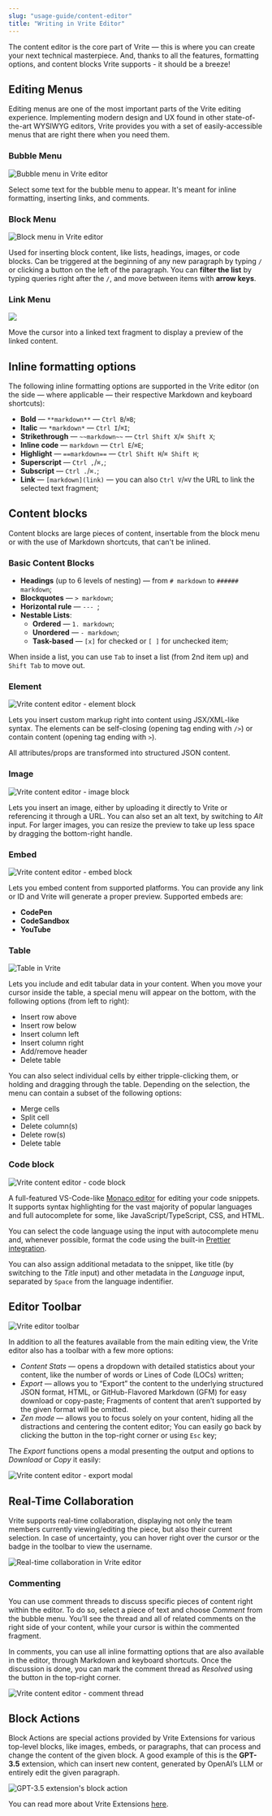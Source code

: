 ```yaml
---
slug: "usage-guide/content-editor"
title: "Writing in Vrite Editor"
---
```


The content editor is the core part of Vrite — this is where you can create your next technical masterpiece. And, thanks to all the features, formatting options, and content blocks Vrite supports - it should be a breeze!

## Editing Menus

Editing menus are one of the most important parts of the Vrite editing experience. Implementing modern design and UX found in other state-of-the-art WYSIWYG editors, Vrite provides you with a set of easily-accessible menus that are right there when you need them.

### Bubble Menu

![Bubble menu in Vrite editor](https://assets.vrite.io/65256a9ef6d09e66c21a447d/g0ZLlh2KKmSzNEiZNYfXm.png?w=1000)

Select some text for the bubble menu to appear. It's meant for inline formatting, inserting links, and comments.

### Block Menu

![Block menu in Vrite editor](https://assets.vrite.io/6409e82d7dfc74cef7a72e0d/TfxcygyBCv25jW0r0UsD8.png?w=1000)

Used for inserting block content, like lists, headings, images, or code blocks. Can be triggered at the beginning of any new paragraph by typing `/` or clicking a button on the left of the paragraph. You can **filter the list** by typing queries right after the `/`, and move between items with **arrow keys**.

### Link Menu

![](https://assets.vrite.io/65256a9ef6d09e66c21a447d/XgIE6BkCoWd3FK-u4d2KU.png?w=1000)

Move the cursor into a linked text fragment to display a preview of the linked content.

## Inline formatting options

The following inline formatting options are supported in the Vrite editor (on the side — where applicable — their respective Markdown and keyboard shortcuts):

- **Bold** — `**markdown**` — `Ctrl B`/`⌘B`;
- **Italic** — `*markdown*` — `Ctrl I`/`⌘I`;
- **Strikethrough** — `~~markdown~~` — `Ctrl Shift X`/`⌘ Shift X`;
- **Inline code** — `markdown` — `Ctrl E`/`⌘E`;
- **Highlight** — `==markdown==` — `Ctrl Shift H`/`⌘ Shift H`;
- **Superscript** — `Ctrl ,`/`⌘,`;
- **Subscript** — `Ctrl .`/`⌘.`;
- **Link** — `[markdown](link)` — you can also `Ctrl V`/`⌘V` the URL to link the selected text fragment;

## Content blocks

Content blocks are large pieces of content, insertable from the block menu or with the use of Markdown shortcuts, that can't be inlined.

### Basic Content Blocks

- **Headings** (up to 6 levels of nesting) — from `# markdown` to `###### markdown`;
- **Blockquotes** — `> markdown`;
- **Horizontal rule** — `--- `;
- **Nestable Lists**:
  - **Ordered** — `1. markdown`;
  - **Unordered** — `- markdown`;
  - **Task-based** — `[x]` for checked or `[ ]` for unchecked item;

When inside a list, you can use `Tab` to inset a list (from 2nd item up) and `Shift Tab` to move out.

### Element

![Vrite content editor - element block](https://assets.vrite.io/65256a9ef6d09e66c21a447d/gNilK5WKjI9-lsk7FqtYR.png?w=1000)

Lets you insert custom markup right into content using JSX/XML-like syntax. The elements can be self-closing (opening tag ending with `/>`) or contain content (opening tag ending with `>`).

All attributes/props are transformed into structured JSON content.

### Image

![Vrite content editor - image block](https://assets.vrite.io/65256a9ef6d09e66c21a447d/8Dyvp53XvKde4o8wMzmoB.png?w=1000)

Lets you insert an image, either by uploading it directly to Vrite or referencing it through a URL. You can also set an alt text, by switching to _Alt_ input. For larger images, you can resize the preview to take up less space by dragging the bottom-right handle.

### Embed

![Vrite content editor - embed block](https://assets.vrite.io/65256a9ef6d09e66c21a447d/o-RukHa_MXmBa-yGkUbPI.png?w=1000)

Lets you embed content from supported platforms. You can provide any link or ID and Vrite will generate a proper preview. Supported embeds are:

- **CodePen**
- **CodeSandbox**
- **YouTube**

### Table

![Table in Vrite](https://assets.vrite.io/6409e82d7dfc74cef7a72e0d/CThF1-P0HI4iWTIWlvQ0s.png)

Lets you include and edit tabular data in your content. When you move your cursor inside the table, a special menu will appear on the bottom, with the following options (from left to right):

- Insert row above
- Insert row below
- Insert column left
- Insert column right
- Add/remove header
- Delete table

You can also select individual cells by either tripple-clicking them, or holding and dragging through the table. Depending on the selection, the menu can contain a subset of the following options:

- Merge cells
- Split cell
- Delete column(s)
- Delete row(s)
- Delete table

### Code block

![Vrite content editor - code block](https://assets.vrite.io/65256a9ef6d09e66c21a447d/SR1f0Nh3uhnifDOEUMAIY.png?w=1000)

A full-featured VS-Code-like [Monaco editor](https://microsoft.github.io/monaco-editor/) for editing your code snippets. It supports syntax highlighting for the vast majority of popular languages and full autocomplete for some, like JavaScript/TypeScript, CSS, and HTML.

You can select the code language using the input with autocomplete menu and, whenever possible, format the code using the built-in [Prettier integration](https://prettier.io/).

You can also assign additional metadata to the snippet, like title (by switching to the _Title_ input) and other metadata in the _Language_ input, separated by `Space` from the language indentifier.

## Editor Toolbar

![Vrite editor toolbar](https://assets.vrite.io/6409e82d7dfc74cef7a72e0d/Nm-ODaVo67yulTH5BhpQx.png)

In addition to all the features available from the main editing view, the Vrite editor also has a toolbar with a few more options:

- _Content Stats_ — opens a dropdown with detailed statistics about your content, like the number of words or Lines of Code (LOCs) written;
- _Export_ — allows you to “Export” the content to the underlying structured JSON format, HTML, or GitHub-Flavored Markdown (GFM) for easy download or copy-paste; Fragments of content that aren’t supported by the given format will be omitted.
- _Zen mode_ — allows you to focus solely on your content, hiding all the distractions and centering the content editor; You can easily go back by clicking the button in the top-right corner or using `Esc` key;

The _Export_ functions opens a modal presenting the output and options to _Download_ or _Copy_ it easily:

![Vrite content editor - export modal](https://assets.vrite.io/6409e82d7dfc74cef7a72e0d/Ti3gDzFHWvSRgu0X4UgS7.png)

## Real-Time Collaboration

Vrite supports real-time collaboration, displaying not only the team members currently viewing/editing the piece, but also their current selection. In case of uncertainty, you can hover right over the cursor or the badge in the toolbar to view the username.

![Real-time collaboration in Vrite editor](https://assets.vrite.io/6409e82d7dfc74cef7a72e0d/RaOXP4MkcZZpEWJHQ3cAd.png)

### Commenting

You can use comment threads to discuss specific pieces of content right within the editor. To do so, select a piece of text and choose _Comment_ from the bubble menu. You’ll see the thread and all of related comments on the right side of your content, while your cursor is within the commented fragment.

In comments, you can use all inline formatting options that are also available in the editor, through Markdown and keyboard shortcuts. Once the discussion is done, you can mark the comment thread as _Resolved_ using the button in the top-right corner.

![Vrite content editor - comment thread](https://assets.vrite.io/65256a9ef6d09e66c21a447d/zNsilpN7A87SmG7WpAyqz.png)

## Block Actions

Block Actions are special actions provided by Vrite Extensions for various top-level blocks, like images, embeds, or paragraphs, that can process and change the content of the given block. A good example of this is the **GPT-3.5** extension, which can insert new content, generated by OpenAI’s LLM or entirely edit the given paragraph.

![GPT-3.5 extension's block action](https://assets.vrite.io/6409e82d7dfc74cef7a72e0d/ytq0welaqPIu7XkycI0cv.png)

You can read more about Vrite Extensions [here](/usage-guide/vrite-extensions/).
